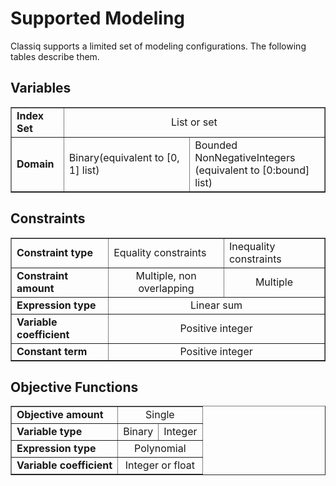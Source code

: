 # Supported Modeling

Classiq supports a limited set of modeling configurations. The following tables describe them.

## Variables

<table border="1px solid black">
<tbody>
  <tr>
    <td><b>Index Set</b></td>
    <td  style="text-align:center" colspan="2">List or set</td>
  </tr>
  <tr>
    <td><b>Domain</b></td>
    <td>Binary(equivalent to [0, 1] list) </td>
    <td>Bounded NonNegativeIntegers <br>(equivalent to [0:bound] list)</td>
  </tr>
</tbody>
</table>

## Constraints

<table border="1px solid black">
<tbody>
  <tr>
    <td><b>Constraint type</b></td>
    <td>Equality constraints</td>
    <td>Inequality constraints</td>
  </tr>
  <tr>
    <td><b>Constraint amount</b></td>
    <td style="text-align:center">Multiple, non overlapping</td>
    <td style="text-align:center">Multiple</td>
  </tr>
  <tr>
    <td><b>Expression type</b></td>
    <td colspan="2" style="text-align:center">Linear sum</td>
  </tr>
  <tr>
    <td><b>Variable coefficient</b></td>
    <td colspan="2" style="text-align:center">Positive integer</td>
  </tr>
  <tr>
    <td><b>Constant term</b></td>
    <td colspan="2" style="text-align:center">Positive integer</td>
  </tr>
</tbody>
</table>

## Objective Functions

<table border="1px solid black">
<tbody>
  <tr>
    <td><b>Objective amount</b></td>
    <td colspan="2" style="text-align:center">Single</td>
  </tr>
  <tr>
    <td><b>Variable type</b></td>
    <td style="text-align:center">Binary</td>
    <td style="text-align:center">Integer</td>
  </tr>
  <tr>
    <td><b>Expression type</b></td>
    <td colspan="2" style="text-align:center">Polynomial</td>
  </tr>
  <tr>
    <td><b>Variable coefficient</b></td>
    <td colspan="2" style="text-align:center">Integer or float</td>
  </tr>
</tbody>
</table>
